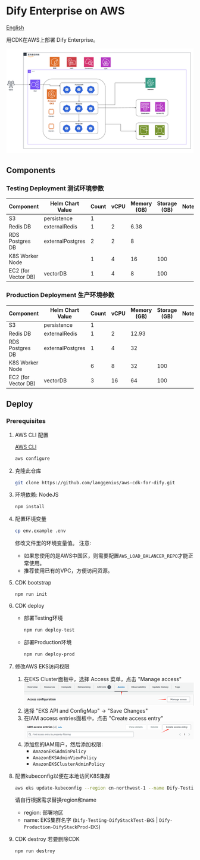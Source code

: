 # Dify Enterprise on AWS

[English](./README.md)

用CDK在AWS上部署 Dify Enterprise。

![1719058485616](images/README/1719058485616.png)

## Components

### Testing Deployment 测试环境参数

| **Component**       | **Helm Chart Value** | **Count** | **vCPU** | **Memory (GB)** | **Storage (GB)** | **Notes** |
| ------------------- | -------------------- | --------- | -------- | --------------- | ---------------- | --------- |
| S3                  | persistence          | 1         |          |                 |                  |           |
| Redis DB            | externalRedis        | 1         | 2        | 6.38            |                  |           |
| RDS Postgres DB     | externalPostgres     | 2         | 2        | 8               |                  |           |
| K8S Worker Node     |                      | 1         | 4        | 16              | 100              |           |
| EC2 (for Vector DB) | vectorDB             | 1         | 4        | 8               | 100              |           |

### Production Deployment 生产环境参数

| **Component**       | **Helm Chart Value** | **Count** | **vCPU** | **Memory (GB)** | **Storage (GB)** | **Notes** |
| ------------------- | -------------------- | --------- | -------- | --------------- | ---------------- | --------- |
| S3                  | persistence          | 1         |          |                 |                  |           |
| Redis DB            | externalRedis        | 1         | 2        | 12.93           |                  |           |
| RDS Postgres DB     | externalPostgres     | 1         | 4        | 32              |                  |           |
| K8S Worker Node     |                      | 6         | 8        | 32              | 100              |           |
| EC2 (for Vector DB) | vectorDB             | 3         | 16       | 64              | 100              |           |

## Deploy

### Prerequisites

1. AWS CLI 配置

   [AWS CLI](https://docs.aws.amazon.com/cli/latest/userguide/getting-started-install.html)

   ```bash
   aws configure
   ```

2. 克隆此仓库

   ```bash
   git clone https://github.com/langgenius/aws-cdk-for-dify.git
   ```

3. 环境依赖: NodeJS

   ```bash
   npm install
   ```

4. 配置环境变量

   ```bash
   cp env.example .env
   ```

   修改文件里的环境变量值。
   注意:
   - 如果您使用的是AWS中国区，则需要配置`AWS_LOAD_BALANCER_REPO`才能正常使用。
   - 推荐使用已有的VPC，方便访问资源。

5. CDK bootstrap

   ```bash
   npm run init
   ```

6. CDK deploy
   - 部署Testing环境

        ```bash
        npm run deploy-test
        ```

   - 部署Production环境

        ```bash
        npm run deploy-prod
        ```

7. 修改AWS EKS访问权限
   1. 在EKS Cluster面板中，选择 Access 菜单，点击 "Manage access"
        ![Dify-Testing-DifyStackTest-EKS](images/README/eks-access-panel.png)
   2. 选择 "EKS API and ConfigMap" -> "Save Changes"
   3. 在IAM access entries面板中，点击 "Create access entry"
        ![IAM access entries](images/README/eks-iam-access.png)
   4. 添加您的IAM用户，然后添加权限:
         - `AmazonEKSAdminPolicy`
         - `AmazonEKSAdminViewPolicy`
         - `AmazonEKSClusterAdminPolicy`
8. 配置kubeconfig以便在本地访问K8S集群

   ```bash
   aws eks update-kubeconfig --region cn-northwest-1 --name Dify-Testing-DifyStackTest-EKS
   ```

   请自行根据需求替换region和name
   - region: 部署地区
   - name: EKS集群名字 (`Dify-Testing-DifyStackTest-EKS` | `Dify-Production-DifyStackProd-EKS`)

9. CDK destroy
    若要删除CDK

    ```bash
    npm run destroy
    ```
